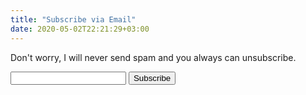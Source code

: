 ```yaml
---
title: "Subscribe via Email"
date: 2020-05-02T22:21:29+03:00
---
```


Don't worry, I will never send spam and you always can unsubscribe.


<div id="form">
<input type="text" id="data"></input>
<button onclick="send()">Subscribe</button>
</div>
<p id="ty" style="display:none;">Than you for subscribing</p>


<script>

function send() {
let url = "https://tg-feedback.herokuapp.com/";
var xhr = new XMLHttpRequest();
xhr.open("POST", url, true);

xhr.send(document.getElementById("data").value);
document.getElementById("form").style.display="none";
document.getElementById("ty").style.display="block";

}

</script>


